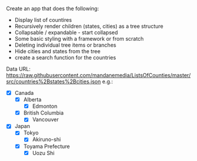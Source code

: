 Create an app that does the following:

- Display list of countires
- Recursively render children (states, cities) as a tree structure
- Collapsable / expandable - start collapsed
- Some basic styling with a framework or from scratch
- Deleting individual tree items or branches
- Hide cities and states from the tree
- create a search function for the countries

Data URL: https://raw.githubusercontent.com/mandanemedia/ListsOfCounties/master/src/countries%2Bstates%2Bcities.json
e.g.:

- [x] Canada
  - [x] Alberta
    - [x] Edmonton
  - [x] British Columbia
    - [x] Vancouver
- [x] Japan
  - [x] Tokyo
    - [x] Akiruno-shi
  - [x] Toyama Prefecture
    - [x] Uozu Shi
